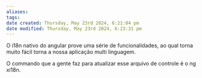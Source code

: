 ```yaml
---
aliases: 
tags: 
date created: Thursday, May 23rd 2024, 6:21:04 pm
date modified: Thursday, May 23rd 2024, 6:23:31 pm
---
```

O i18n nativo do angular prove uma série de funcionalidades, ao qual torna muito fácil torna a nossa aplicação multi linguagem.

O commando que a gente faz para atualizar esse arquivo de controle é o ng xi18n.